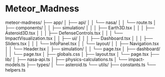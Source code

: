 # Meteor_Madness
meteor-madness/
├── app/
│   ├── api/
│   │   └── nasa/
│   │       └── route.ts
│   ├── components/
│   │   ├── simulation/
│   │   │   ├── Earth3D.tsx
│   │   │   ├── Asteroid3D.tsx
│   │   │   ├── DefenseControls.tsx
│   │   │   └── ImpactVisualization.tsx
│   │   ├── ui/
│   │   │   ├── Dashboard.tsx
│   │   │   ├── Sliders.tsx
│   │   │   └── InfoPanel.tsx
│   │   └── layout/
│   │       ├── Navigation.tsx
│   │       └── Header.tsx
│   ├── simulation/
│   │   └── page.tsx
│   ├── dashboard/
│   │   └── page.tsx
│   ├── globals.css
│   ├── layout.tsx
│   └── page.tsx
├── lib/
│   ├── nasa-api.ts
│   ├── physics-calculations.ts
│   └── impact-models.ts
├── types/
│   └── asteroid.ts
└── utils/
    ├── constants.ts
    └── helpers.ts
